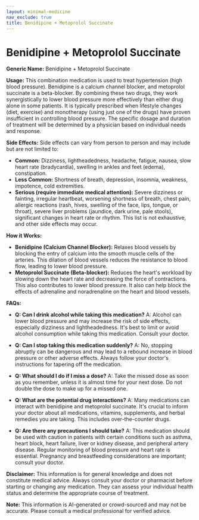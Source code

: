 ```yaml
---
layout: minimal-medicine
nav_exclude: true
title: Benidipine + Metoprolol Succinate
---
```


# Benidipine + Metoprolol Succinate

**Generic Name:** Benidipine + Metoprolol Succinate

**Usage:** This combination medication is used to treat hypertension (high blood pressure).  Benidipine is a calcium channel blocker, and metoprolol succinate is a beta-blocker.  By combining these two drugs, they work synergistically to lower blood pressure more effectively than either drug alone in some patients.  It is typically prescribed when lifestyle changes (diet, exercise) and monotherapy (using just one of the drugs) have proven insufficient in controlling blood pressure.  The specific dosage and duration of treatment will be determined by a physician based on individual needs and response.


**Side Effects:**  Side effects can vary from person to person and may include but are not limited to:

* **Common:** Dizziness, lightheadedness, headache, fatigue, nausea, slow heart rate (bradycardia), swelling in ankles and feet (edema), constipation.
* **Less Common:**  Shortness of breath, depression, insomnia, weakness, impotence, cold extremities.
* **Serious (require immediate medical attention):**  Severe dizziness or fainting, irregular heartbeat, worsening shortness of breath, chest pain, allergic reactions (rash, hives, swelling of the face, lips, tongue, or throat), severe liver problems (jaundice, dark urine, pale stools), significant changes in heart rate or rhythm.  This list is not exhaustive, and other side effects may occur.

**How it Works:**

* **Benidipine (Calcium Channel Blocker):**  Relaxes blood vessels by blocking the entry of calcium into the smooth muscle cells of the arteries.  This dilation of blood vessels reduces the resistance to blood flow, leading to lower blood pressure.
* **Metoprolol Succinate (Beta-blocker):**  Reduces the heart's workload by slowing down the heart rate and decreasing the force of contractions.  This also contributes to lower blood pressure.  It also can help block the effects of adrenaline and noradrenaline on the heart and blood vessels.


**FAQs:**

* **Q: Can I drink alcohol while taking this medication?**  A:  Alcohol can lower blood pressure and may increase the risk of side effects, especially dizziness and lightheadedness.  It's best to limit or avoid alcohol consumption while taking this medication.  Consult your doctor.

* **Q: Can I stop taking this medication suddenly?** A: No, stopping abruptly can be dangerous and may lead to a rebound increase in blood pressure or other adverse effects.  Always follow your doctor's instructions for tapering off the medication.

* **Q: What should I do if I miss a dose?** A: Take the missed dose as soon as you remember, unless it is almost time for your next dose.  Do not double the dose to make up for a missed one.

* **Q: What are the potential drug interactions?** A: Many medications can interact with benidipine and metoprolol succinate.  It's crucial to inform your doctor about all medications, vitamins, supplements, and herbal remedies you are taking.  This includes over-the-counter drugs.

* **Q:  Are there any precautions I should take?** A:  This medication should be used with caution in patients with certain conditions such as asthma, heart block, heart failure, liver or kidney disease, and peripheral artery disease.  Regular monitoring of blood pressure and heart rate is essential.  Pregnancy and breastfeeding considerations are important; consult your doctor.


**Disclaimer:** This information is for general knowledge and does not constitute medical advice.  Always consult your doctor or pharmacist before starting or changing any medication.  They can assess your individual health status and determine the appropriate course of treatment.


**Note:** This information is AI-generated or crowd-sourced and may not be accurate. Please consult a medical professional for verified advice.